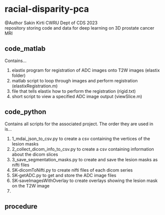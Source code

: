 # racial-disparity-pca

@Author Sakin Kirti CWRU Dept of CDS 2023 <br>
repository storing code and data for deep learning on 3D prostate cancer MRI

## code_matlab
Contains...
1. elastix program for registration of ADC images onto T2W images (elastix folder)
2. matlab script to loop through images and perform registration (elastixRegistration.m)
3. file that tells elastix how to perform the registration (rigid.txt)
4. short script to view a specified ADC image output (viewSlice.m)

## code_python
Contains all scripts for the associated project. The order they are used in is...
1. 1_mdai_json_to_csv.py to create a csv containing the vertices of the lesion masks
2. 2_collect_dicom_info_to_csv.py to create a csv containing information about the dicom slices
3. 3_save_segmentation_masks.py to create and save the lesion masks as nifti files
4. SK-dicomToNifti.py to create nifti files of each dicom series
5. SK-getADC.py to get and store the ADC image files
6. SK-saveImagesWithOverlay to create overlays showing the lesion mask on the T2W image
7. 

## procedure

